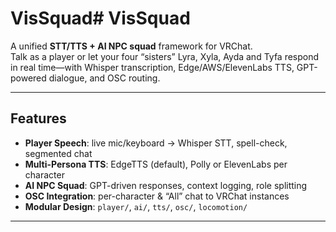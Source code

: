 # VisSquad# VisSquad

A unified **STT/TTS + AI NPC squad** framework for VRChat.  
Talk as a player or let your four “sisters” Lyra, Xyla, Ayda and Tyfa respond in real time—with Whisper transcription, Edge/AWS/ElevenLabs TTS, GPT-powered dialogue, and OSC routing.

---

## Features

- **Player Speech**: live mic/keyboard → Whisper STT, spell-check, segmented chat  
- **Multi-Persona TTS**: EdgeTTS (default), Polly or ElevenLabs per character  
- **AI NPC Squad**: GPT-driven responses, context logging, role splitting  
- **OSC Integration**: per-character & “All” chat to VRChat instances  
- **Modular Design**: `player/`, `ai/`, `tts/`, `osc/`, `locomotion/`  

---

